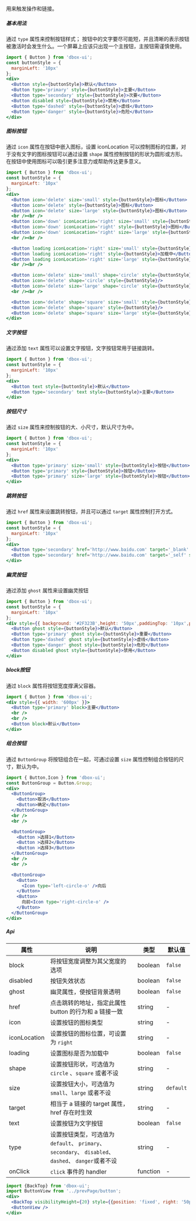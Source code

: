 用来触发操作和链接。

##### **基本用法**
通过 `type` 属性来控制按钮样式；
按钮中的文字要尽可能短，并且清晰的表示按钮被激活时会发生什么。一个屏幕上应该只出现一个主按钮，主按钮需谨慎使用。

```jsx
import { Button } from 'dbox-ui';
const buttonStyle = {
  marginLeft: '10px'
};
<div>
  <Button style={buttonStyle}>默认</Button>
  <Button type='primary' style={buttonStyle}>主要</Button>
  <Button type='secondary' style={buttonStyle}>次要</Button>
  <Button disabled style={buttonStyle}>禁用</Button>
  <Button type='dashed' style={buttonStyle}>虚线</Button>
  <Button type='danger' style={buttonStyle}>危险</Button>
</div>
```

##### **图标按钮**
通过 `icon` 属性在按钮中嵌入图标，设置 iconLocation 可以控制图标的位置，对于没有文字的图标按钮可以通过设置 `shape` 属性控制按钮的形状为圆形或方形。 在按钮中使用图标可以吸引更多注意力或帮助传达更多意义。
```jsx
import { Button } from 'dbox-ui';
const buttonStyle = {
  marginLeft: '10px'
};
<div>
  <Button icon='delete' size='small' style={buttonStyle}>图标</Button>
  <Button icon='delete' style={buttonStyle}>图标</Button>
  <Button icon='delete' size='large' style={buttonStyle}>图标</Button>
  <br /><br />
  <Button icon='down' iconLocation='right' size='small' style={buttonStyle}>图标</Button>
  <Button icon='down' iconLocation='right' style={buttonStyle}>图标</Button>
  <Button icon='down' iconLocation='right' size='large' style={buttonStyle}>图标</Button>
  <br /><br />

  <Button loading iconLocation='right' size='small' style={buttonStyle}>加载中</Button>
  <Button loading iconLocation='right' style={buttonStyle}>加载中</Button>
  <Button loading iconLocation='right' size='large' style={buttonStyle}>加载中</Button>
  <br /><br />

  <Button icon='delete' size='small' shape='circle' style={buttonStyle}/>
  <Button icon='delete' shape='circle' style={buttonStyle}/>
  <Button icon='delete' size='large' shape='circle' style={buttonStyle}/>
  <br /><br />

  <Button icon='delete' shape='square' size='small' style={buttonStyle}/>
  <Button icon='delete' shape='square' style={buttonStyle}/>
  <Button icon='delete' shape='square' size='large' style={buttonStyle}/>
</div>
```

##### **文字按钮**
通过添加 `text` 属性可以设置文字按钮，文字按钮常用于链接跳转。
```jsx
import { Button } from 'dbox-ui';
const buttonStyle = {
  marginLeft: '10px'
};
<div>
  <Button text style={buttonStyle}>默认</Button>
  <Button type='secondary' text style={buttonStyle}>主要</Button>
</div>
```

##### **按钮尺寸**
通过 `size` 属性来控制按钮的大、小尺寸，默认尺寸为中。

```jsx
import { Button } from 'dbox-ui';
const buttonStyle = {
  marginLeft: '10px'
};
<div>
  <Button type='primary' size='small' style={buttonStyle}>按钮</Button>
  <Button type='primary' style={buttonStyle}>按钮</Button>
  <Button type='primary' size='large' style={buttonStyle}>按钮</Button>
</div>
```

##### **跳转按钮**
通过 `href` 属性来设置跳转按钮，并且可以通过 `target` 属性控制打开方式。
```jsx
import { Button } from 'dbox-ui';
const buttonStyle = {
  marginLeft: '10px'
};
<div>
  <Button type='secondary' href='http://www.baidu.com' target='_blank' style={buttonStyle}>新页面</Button>
  <Button type='secondary' href='http://www.baidu.com' target='_self' style={buttonStyle}>本页面</Button>
</div>
```

##### **幽灵按钮**
通过添加 `ghost` 属性来设置幽灵按钮
```jsx
import { Button } from 'dbox-ui';
const buttonStyle = {
  marginLeft: '10px'
};
<div style={{ background: '#2F323B',height: '50px',paddingTop: '10px',paddingLeft: '10px'}}>
  <Button ghost style={buttonStyle}>默认</Button>
  <Button type='primary' ghost style={buttonStyle}>重要</Button>
  <Button type='dashed' ghost style={buttonStyle}>虚线</Button>
  <Button type='danger' ghost style={buttonStyle}>危险</Button>
  <Button disabled ghost style={buttonStyle}>禁用</Button>
</div>
```
##### **block按钮**
通过 `block` 属性将按钮宽度撑满父容器。
```jsx
import { Button } from 'dbox-ui';
<div style={{ width: '600px' }}>
  <Button type='primary' block>主要</Button>
  <br />
  <br />
  <Button block>默认</Button>
</div>
```
##### **组合按钮**
通过 `ButtonGroup` 将按钮组合在一起，可通过设置 `size` 属性控制组合按钮的尺寸，默认为中。
```jsx
import { Button,Icon } from 'dbox-ui';
const ButtonGroup = Button.Group;
<div>
  <ButtonGroup>
    <Button>取消</Button>
    <Button>确定</Button>
  </ButtonGroup>
  <br />
  <br />

  <ButtonGroup>
    <Button >选择1</Button>
    <Button >选择2</Button>
    <Button >选择3</Button>
  </ButtonGroup>
  <br />
  <br />

  <ButtonGroup>
    <Button>
      <Icon type='left-circle-o' />向后
    </Button>
    <Button>
      向前<Icon type='right-circle-o' />
    </Button>
  </ButtonGroup>
</div>
```

##### **Api**
| 属性 | 说明 | 类型 | 默认值 |
| --- | --- | --- | --- |
| block | 将按钮宽度调整为其父宽度的选项 | boolean | `false` |
| disabled | 按钮失效状态 | boolean | `false` |
| ghost | 幽灵属性，使按钮背景透明| boolean | `false` |
| href | 点击跳转的地址，指定此属性 button 的行为和 a 链接一致 | string | - |
| icon | 设置按钮的图标类型 | string | - |
| iconLocation | 设置按钮的图标位置，可设置为 `right` | string | - |
| loading | 设置图标是否为加载中 | boolean | `false` |
| shape | 设置按钮形状，可选值为 `circle` 、`square` 或者不设 | string | - |
| size | 设置按钮大小，可选值为 `small`、`large` 或者不设 | string | `default` |
| target | 相当于 a 链接的 target 属性，href 存在时生效 | string | - |
| text | 设置按钮为文字按钮 | boolean | `false` |
| type | 设置按钮类型，可选值为 `default`、 `primary`、 `secondary`、 `disabled`、 `dashed`、 `danger`或者不设 | string | - |
| onClick | `click` 事件的 handler | function | - |


```jsx noeditor
import {BackTop} from 'dbox-ui';
import ButtonView from '../prevPage/button';
<div>
  <BackTop visibilityHeight={20} style={{position: 'fixed', right: '50px'}}/>
  <ButtonView />
</div>
```
